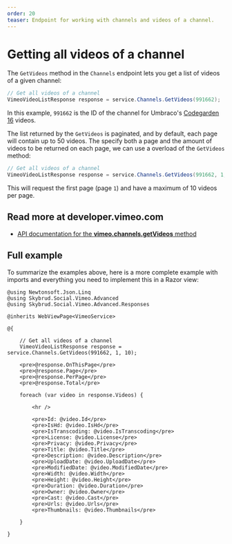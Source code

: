 ```yaml
---
order: 20
teaser: Endpoint for working with channels and videos of a channel.
---
```


# Getting all videos of a channel

The `GetVideos` method in the `Channels` endpoint lets you get a list of videos of a given channel:

```csharp
// Get all videos of a channel
VimeoVideoListResponse response = service.Channels.GetVideos(991662);
```

In this example, `991662` is the ID of the channel for Umbraco's <a href="https://vimeo.com/channels/codegarden16" target="_blank">Codegarden 16</a> videos.

The list returned by the `GetVideos` is paginated, and by default, each page will contain up to 50 videos. The specify both a page and the amount of videos to be returned on each page, we can use a overload of the `GetVideos` method:

```csharp
// Get all videos of a channel
VimeoVideoListResponse response = service.Channels.GetVideos(991662, 1, 10);
```

This will request the first page (page `1`) and have a maximum of 10 videos per page.



## Read more at developer.vimeo.com

- [API documentation for the **vimeo.channels.getVideos** method](https://developer.vimeo.com/apis/advanced/methods/vimeo.channels.getVideos)



## Full example

To summarize the examples above, here is a more complete example with imports and everything you need to implement this in a Razor view:

```cshtml
@using Newtonsoft.Json.Linq
@using Skybrud.Social.Vimeo.Advanced
@using Skybrud.Social.Vimeo.Advanced.Responses

@inherits WebViewPage<VimeoService>
              
@{

    // Get all videos of a channel
    VimeoVideoListResponse response = service.Channels.GetVideos(991662, 1, 10);

    <pre>@response.OnThisPage</pre>
    <pre>@response.Page</pre>
    <pre>@response.PerPage</pre>
    <pre>@response.Total</pre>

    foreach (var video in response.Videos) {
        
        <hr />

        <pre>Id: @video.Id</pre>
        <pre>IsHd: @video.IsHd</pre>
        <pre>IsTranscoding: @video.IsTranscoding</pre>
        <pre>License: @video.License</pre>
        <pre>Privacy: @video.Privacy</pre>
        <pre>Title: @video.Title</pre>
        <pre>Description: @video.Description</pre>
        <pre>UploadDate: @video.UploadDate</pre>
        <pre>ModifiedDate: @video.ModifiedDate</pre>
        <pre>Width: @video.Width</pre>
        <pre>Height: @video.Height</pre>
        <pre>Duration: @video.Duration</pre>
        <pre>Owner: @video.Owner</pre>
        <pre>Cast: @video.Cast</pre>
        <pre>Urls: @video.Urls</pre>
        <pre>Thumbnails: @video.Thumbnails</pre>
        
    }

}
```